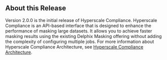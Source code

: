 ## About this Release

Version 2.0.0 is the initial release of Hyperscale Compliance. Hyperscale Compliance is an API-based interface that is designed to enhance the performance of masking large datasets. It allows you to achieve faster masking results using the existing Delphix Masking offering without adding the complexity of configuring multiple jobs. For more information about Hyperscale Compliance Architecture, see [Hyperscale Compliance Architecture](../index.md).
